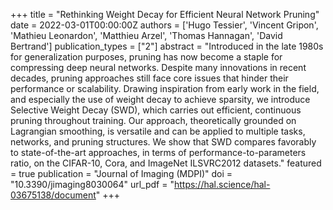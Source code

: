 +++
title = "Rethinking Weight Decay for Efficient Neural Network Pruning"
date = 2022-03-01T00:00:00Z
authors = ['Hugo Tessier', 'Vincent Gripon', 'Mathieu Leonardon', 'Matthieu Arzel', 'Thomas Hannagan', 'David Bertrand']
publication_types = ["2"]
abstract = "Introduced in the late 1980s for generalization purposes, pruning has now become a staple for compressing deep neural networks. Despite many innovations in recent decades, pruning approaches still face core issues that hinder their performance or scalability. Drawing inspiration from early work in the field, and especially the use of weight decay to achieve sparsity, we introduce Selective Weight Decay (SWD), which carries out efficient, continuous pruning throughout training. Our approach, theoretically grounded on Lagrangian smoothing, is versatile and can be applied to multiple tasks, networks, and pruning structures. We show that SWD compares favorably to state-of-the-art approaches, in terms of performance-to-parameters ratio, on the CIFAR-10, Cora, and ImageNet ILSVRC2012 datasets."
featured = true
publication = "Journal of Imaging (MDPI)"
doi = "10.3390/jimaging8030064"
url_pdf = "https://hal.science/hal-03675138/document"
+++
